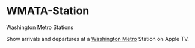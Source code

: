 # WMATA-Station
Washington Metro Stations

Show arrivals and departures at a [Washington Metro](https://wmata.com) Station on Apple TV.
